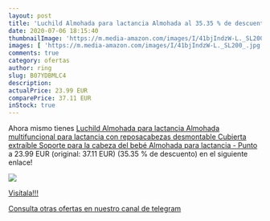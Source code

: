 ```yaml
---
layout: post
title: 'Luchild Almohada para lactancia Almohada al 35.35 % de descuento'
date: 2020-07-06 18:15:40
thumbnailImage: 'https://m.media-amazon.com/images/I/41bjIndzW-L._SL200_.jpg'
images: [ 'https://m.media-amazon.com/images/I/41bjIndzW-L._SL200_.jpg' ]
comments: true
category: ofertas
author: ring
slug: B07YDBMLC4
description:
actualPrice: 23.99 EUR
comparePrice: 37.11 EUR
inStock: true
---
```


Ahora mismo tienes [Luchild Almohada para lactancia Almohada multifuncional para lactancia con reposacabezas desmontable Cubierta extraíble Soporte para la cabeza del bebé Almohada para lactancia - Punto](https://www.amazon.com/dp/B07YDBMLC4/?tag=redken08-20) a 23.99 EUR (original: 37.11 EUR) (35.35 %  de descuento) en el siguiente enlace!

[![](https://m.media-amazon.com/images/I/41bjIndzW-L._SL200_.jpg)](https://www.amazon.com/dp/B07YDBMLC4/?tag=redken08-20)

[Visítala!!!](https://www.amazon.com/dp/B07YDBMLC4/?tag=redken08-20)

[Consulta otras ofertas en nuestro canal de telegram](https://t.me/s/ofertas25)

